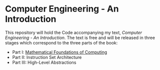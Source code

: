 # Computer Engineering - An Introduction
This repository will hold the Code accompanying my text, _Computer Engineering - An Introduction_. The text is free and will be released in three stages which correspond to the three parts of the book:
* Part I:  [Mathematical Foundations of Computing](https://drive.google.com/file/d/1bx0hrVCwrIqkuPFILVPWYCFzuypxcZ0b/view?usp=sharing)
* Part II: Instruction Set Architecture
* Part III: High-Level Abstractions


